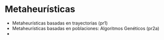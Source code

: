 Metaheurísticas
===============

- Metaheurísticas basadas en trayectorias (pr1)
- Metaheurísticas basadas en poblaciones: Algoritmos Genéticos (pr2a)
- 
